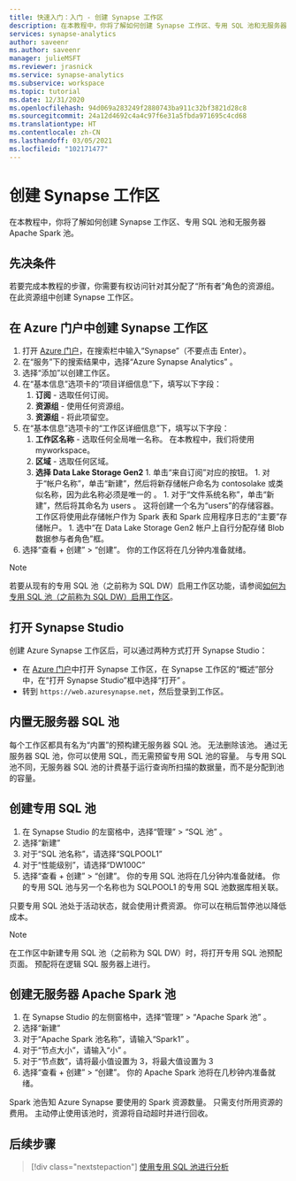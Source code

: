 ```yaml
---
title: 快速入门：入门 - 创建 Synapse 工作区
description: 在本教程中，你将了解如何创建 Synapse 工作区、专用 SQL 池和无服务器 Apache Spark 池。
services: synapse-analytics
author: saveenr
ms.author: saveenr
manager: julieMSFT
ms.reviewer: jrasnick
ms.service: synapse-analytics
ms.subservice: workspace
ms.topic: tutorial
ms.date: 12/31/2020
ms.openlocfilehash: 94d069a283249f2880743ba911c32bf3821d28c8
ms.sourcegitcommit: 24a12d4692c4a4c97f6e31a5fbda971695c4cd68
ms.translationtype: HT
ms.contentlocale: zh-CN
ms.lasthandoff: 03/05/2021
ms.locfileid: "102171477"
---
```

# <a name="creating-a-synapse-workspace"></a>创建 Synapse 工作区

在本教程中，你将了解如何创建 Synapse 工作区、专用 SQL 池和无服务器 Apache Spark 池。 

## <a name="prerequisites"></a>先决条件

若要完成本教程的步骤，你需要有权访问针对其分配了“所有者”角色的资源组。 在此资源组中创建 Synapse 工作区。

## <a name="create-a-synapse-workspace-in-the-azure-portal"></a>在 Azure 门户中创建 Synapse 工作区

1. 打开 [Azure 门户](https://portal.azure.com)，在搜索栏中输入“Synapse”（不要点击 Enter）。
1. 在“服务”下的搜索结果中，选择“Azure Synapse Analytics” 。
1. 选择“添加”以创建工作区。
1. 在“基本信息”选项卡的“项目详细信息”下，填写以下字段：
      1. **订阅** - 选取任何订阅。
      2. **资源组** - 使用任何资源组。
      3. **资源组** - 将此项留空。
1. 在“基本信息”选项卡的“工作区详细信息”下，填写以下字段：
      1. **工作区名称** - 选取任何全局唯一名称。 在本教程中，我们将使用 myworkspace。
      1. **区域** - 选取任何区域。
      1. **选择 Data Lake Storage Gen2**
        1. 单击“来自订阅”对应的按钮。
        1. 对于“帐户名称”，单击“新建”，然后将新存储帐户命名为 contosolake 或类似名称，因为此名称必须是唯一的  。
        1. 对于“文件系统名称”，单击“新建”，然后将其命名为 users  。 这将创建一个名为“users”的存储容器。 工作区将使用此存储帐户作为 Spark 表和 Spark 应用程序日志的“主要”存储帐户。
        1. 选中“在 Data Lake Storage Gen2 帐户上自行分配存储 Blob 数据参与者角色”框。 
1. 选择“查看 + 创建” > “创建”。 你的工作区将在几分钟内准备就绪。

> [!NOTE]
> 若要从现有的专用 SQL 池（之前称为 SQL DW）启用工作区功能，请参阅[如何为专用 SQL 池（之前称为 SQL DW）启用工作区](./sql-data-warehouse/workspace-connected-create.md)。


## <a name="open-synapse-studio"></a>打开 Synapse Studio

创建 Azure Synapse 工作区后，可以通过两种方式打开 Synapse Studio：

* 在 [Azure 门户](https://portal.azure.com)中打开 Synapse 工作区，在 Synapse 工作区的“概述”部分中，在“打开 Synapse Studio”框中选择“打开” 。
* 转到 `https://web.azuresynapse.net`，然后登录到工作区。


## <a name="the-built-in-serverless-sql-pool"></a>内置无服务器 SQL 池

每个工作区都具有名为“内置”的预构建无服务器 SQL 池。 无法删除该池。 通过无服务器 SQL 池，你可以使用 SQL，而无需预留专用 SQL 池的容量。 与专用 SQL 池不同，无服务器 SQL 池的计费基于运行查询所扫描的数据量，而不是分配到池的容量。


## <a name="create-a-dedicated-sql-pool"></a>创建专用 SQL 池

1. 在 Synapse Studio 的左窗格中，选择“管理” > “SQL 池” 。
1. 选择“新建”
1. 对于“SQL 池名称”，请选择“SQLPOOL1” 
1. 对于“性能级别”，请选择“DW100C” 
1. 选择“查看 + 创建” > “创建”。 你的专用 SQL 池将在几分钟内准备就绪。 你的专用 SQL 池与另一个名称也为 SQLPOOL1 的专用 SQL 池数据库相关联。

只要专用 SQL 池处于活动状态，就会使用计费资源。 你可以在稍后暂停池以降低成本。

> [!NOTE] 
> 在工作区中新建专用 SQL 池（之前称为 SQL DW）时，将打开专用 SQL 池预配页面。 预配将在逻辑 SQL 服务器上进行。


## <a name="create-a-serverless-apache-spark-pool"></a>创建无服务器 Apache Spark 池

1. 在 Synapse Studio 的左侧窗格中，选择“管理” > “Apache Spark 池” 。
1. 选择“新建” 
1. 对于“Apache Spark 池名称”，请输入“Spark1” 。
1. 对于“节点大小”，请输入“小” 。
1. 对于“节点数”，请将最小值设置为 3，将最大值设置为 3
1. 选择“查看 + 创建” > “创建”。 你的 Apache Spark 池将在几秒钟内准备就绪。

Spark 池告知 Azure Synapse 要使用的 Spark 资源数量。 只需支付所用资源的费用。 主动停止使用该池时，资源将自动超时并进行回收。


## <a name="next-steps"></a>后续步骤

> [!div class="nextstepaction"]
> [使用专用 SQL 池进行分析](get-started-analyze-sql-pool.md)
